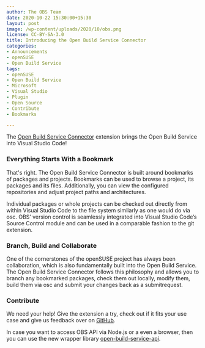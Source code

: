 ```yaml
---
author: The OBS Team
date: 2020-10-22 15:30:00+15:30
layout: post
image: /wp-content/uploads/2020/10/obs.png
license: CC-BY-SA-3.0
title: Introducing the Open Build Service Connector
categories:
- Announcements
- openSUSE
- Open Build Service
tags:
- openSUSE
- Open Build Service
- Microsoft
- Visual Studio
- Plugin
- Open Source
- Contribute
- Bookmarks

---
```


The [Open Build Service Connector](https://marketplace.visualstudio.com/items?itemName=SUSE.open-build-service-connector) extension brings the Open Build Service into Visual Studio Code!

### Everything Starts With a Bookmark

That's right. The Open Build Service Connector is built around bookmarks of packages and projects. Bookmarks can be used to browse a project, its packages and its files. Additionally, you can view the configured repositories and adjust project paths and architectures.

Individual packages or whole projects can be checked out directly from within Visual Studio Code to the file system similarly as one would do via osc. OBS’ version control is seamlessly integrated into Visual Studio Code’s Source Control module and can be used in a comparable fashion to the git extension.

### Branch, Build and Collaborate

One of the cornerstones of the openSUSE project has always been collaboration, which is also fundamentally built into the Open Build Service. The Open Build Service Connector follows this philosophy and allows you to branch any bookmarked packages, check them out locally, modify them, build them via osc and submit your changes back as a submitrequest.

### Contribute

We need your help! Give the extension a try, check out if it fits your use case and give us feedback over on [GitHub](https://github.com/SUSE/open-build-service-connector).

In case you want to access OBS API via Node.js or a even a browser, then you can use the new wrapper library [open-build-service-api](https://github.com/SUSE/open-build-service-api).
